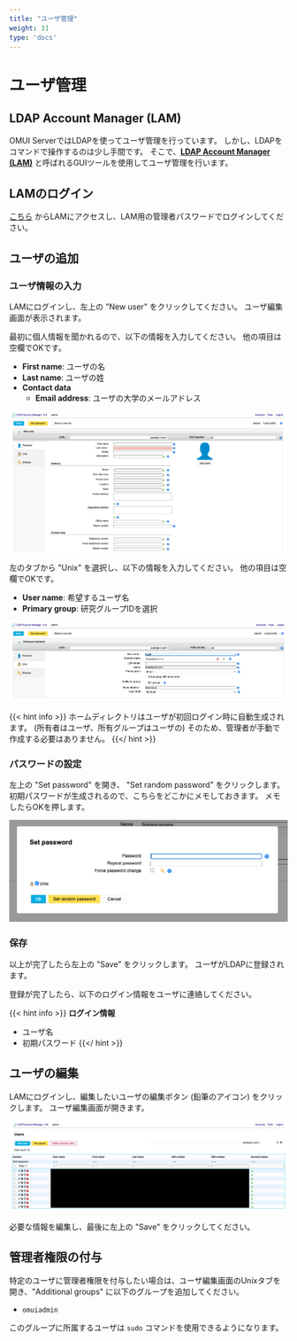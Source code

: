 ```yaml
---
title: "ユーザ管理"
weight: 31
type: 'docs'
---
```


# ユーザ管理

## LDAP Account Manager (LAM)

OMUI ServerではLDAPを使ってユーザ管理を行っています。
しかし、LDAPをコマンドで操作するのは少し手間です。
そこで、[**LDAP Account Manager (LAM)**](https://www.ldap-account-manager.org) と呼ばれるGUIツールを使用してユーザ管理を行います。

## LAMのログイン

[こちら](http://172.26.43.2) からLAMにアクセスし、LAM用の管理者パスワードでログインしてください。

## ユーザの追加

### ユーザ情報の入力

LAMにログインし、左上の "New user" をクリックしてください。
ユーザ編集画面が表示されます。

最初に個人情報を聞かれるので、以下の情報を入力してください。
他の項目は空欄でOKです。

- **First name**: ユーザの名
- **Last name**: ユーザの姓
- **Contact data**
  - **Email address**: ユーザの大学のメールアドレス

![image](img/lam-new-user-personal.png)

左のタブから "Unix" を選択し、以下の情報を入力してください。
他の項目は空欄でOKです。

- **User name**: 希望するユーザ名
- **Primary group**: 研究グループIDを選択

![image](img/lam-new-user-unix.png)

{{< hint info >}}
ホームディレクトリはユーザが初回ログイン時に自動生成されます。
(所有者はユーザ、所有グループはユーザの)
そのため、管理者が手動で作成する必要はありません。
{{</ hint >}}

### パスワードの設定

左上の "Set password" を開き、 "Set random password" をクリックします。
初期パスワードが生成されるので、こちらをどこかにメモしておきます。
メモしたらOKを押します。

![image](img/lam-set-password.png)

### 保存

以上が完了したら左上の "Save" をクリックします。
ユーザがLDAPに登録されます。

登録が完了したら、以下のログイン情報をユーザに連絡してください。

{{< hint info >}}
**ログイン情報**

- ユーザ名
- 初期パスワード
{{</ hint >}}

## ユーザの編集

LAMにログインし、編集したいユーザの編集ボタン (鉛筆のアイコン) をクリックします。
ユーザ編集画面が開きます。

![image](img/lam-users-list.png)

必要な情報を編集し、最後に左上の "Save" をクリックしてください。

## 管理者権限の付与

特定のユーザに管理者権限を付与したい場合は、ユーザ編集画面のUnixタブを開き、"Additional groups" に以下のグループを追加してください。

- `omuiadmin`

このグループに所属するユーザは `sudo` コマンドを使用できるようになります。